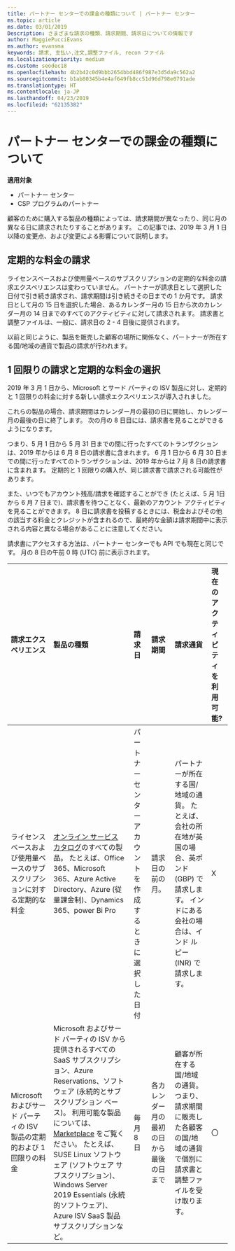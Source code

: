```yaml
---
title: パートナー センターでの課金の種類について | パートナー センター
ms.topic: article
ms.date: 03/01/2019
Description: さまざまな請求の種類、請求期間、請求日についての情報です
author: MaggiePucciEvans
ms.author: evansma
keywords: 請求, 支払い,注文,調整ファイル, recon ファイル
ms.localizationpriority: medium
ms.custom: seodec18
ms.openlocfilehash: 4b2b42c0d9bbb2654bbd486f987e3d5da9c562a2
ms.sourcegitcommit: b1ab80345b4e4af649fb8cc51d96d798e0791ade
ms.translationtype: HT
ms.contentlocale: ja-JP
ms.lasthandoff: 04/23/2019
ms.locfileid: "62135382"
---
```

# <a name="understanding-the-types-of-billing-in-partner-center"></a>パートナー センターでの課金の種類について

**適用対象**

-  パートナー センター
-  CSP プログラムのパートナー

顧客のために購入する製品の種類によっては、請求期間が異なったり、同じ月の異なる日に請求されたりすることがあります。 この記事では、2019 年 3 月 1 日以降の変更点、および変更による影響について説明します。

## <a name="billing-for-recurring-charges"></a>定期的な料金の請求

ライセンスベースおよび使用量ベースのサブスクリプションの定期的な料金の請求エクスペリエンスは変わっていません。 パートナーが請求日として選択した日付で引き続き請求され、請求期間は引き続きその日までの 1 か月です。 請求日として月の 15 日を選択した場合、あるカレンダー月の 15 日から次のカレンダー月の 14 日までのすべてのアクティビティに対して請求されます。 請求書と調整ファイルは、一般に、請求日の 2 - 4 日後に提供されます。

以前と同じように、製品を販売した顧客の場所に関係なく、パートナーが所在する国/地域の通貨で製品の請求が行われます。

## <a name="billing-for-one-time-and-select-recurring-charges"></a>1 回限りの請求と定期的な料金の選択

2019 年 3 月 1 日から、Microsoft とサード パーティの ISV 製品に対し、定期的と 1 回限りの料金に対する新しい請求エクスペリエンスが導入されました。

これらの製品の場合、請求期間はカレンダー月の最初の日に開始し、カレンダー月の最後の日に終了します。 次の月の 8 日目には、請求書を見ることができるようになります。 

つまり、5 月 1 日から 5 月 31 日までの間に行ったすべてのトランザクションは、2019 年からは 6 月 8 日の請求書に含まれます。 6 月 1 日から 6 月 30 日までの間に行ったすべてのトランザクションは、2019 年からは 7 月 8 日の請求書に含まれます。 定期的と 1 回限りの購入が、同じ請求書で請求される可能性があります。 

また、いつでもアカウント残高/請求を確認することができ (たとえば、5 月 1日から 6 月 7 日まで)、請求書を待つことなく、最新のアカウント アクティビティを見ることができます。 8 日に請求書を投稿するときには、税金およびその他の該当する料金とクレジットが含まれるので、最終的な金額は請求期間中に表示される内容と異なる場合があることに注意してください。 

請求書にアクセスする方法は、パートナー センターでも API でも現在と同じです。 月の 8 日の午前 0 時 (UTC) 前に表示されます。 

|**請求エクスペリエンス**|**製品の種類**|**請求日**|**請求期間**|**請求通貨**|**現在のアクティビティを利用可能?**|
|:----------------|:--------------|:--------------|:--------------|:--------------|:--------------|
|ライセンスベースおよび使用量ベースのサブスクリプションに対する定期的な料金 |[オンライン サービス カタログ](https://partner.microsoft.com/commerce/preferredoffers/list)のすべての製品。 たとえば、Office 365、Microsoft 365、Azure Active Directory、Azure (従量課金制)、Dynamics 365、power Bi Pro |パートナー センター アカウントを作成するときに選択した日付 |請求日の前の月。 |パートナーが所在する国/地域の通貨。 たとえば、会社の所在地が英国の場合、英ポンド (GBP) で請求します。 インドにある会社の場合は、インド ルピー (INR) で請求します。  |X |
|Microsoft およびサード パーティの ISV 製品の定期的および 1 回限りの料金 |Microsoft およびサード パーティの ISV から提供されるすべての SaaS サブスクリプション、Azure Reservations、ソフトウェア (永続的とサブスクリプション ベース)。 利用可能な製品については、[Marketplace](https://partner.microsoft.com/commerce/sales?type=Any&category=Any) をご覧ください。 たとえば、SUSE Linux ソフトウェア (ソフトウェア サブスクリプション)、Windows Server 2019 Essentials (永続的ソフトウェア)、Azure ISV SaaS 製品サブスクリプションなど。 |毎月 8 日 |各カレンダー月の最初の日から最後の日まで |顧客が所在する国/地域の通貨。 つまり、請求期間に販売した各顧客の国/地域の通貨で個別に請求書と調整ファイルを受け取ります。 |〇 |
